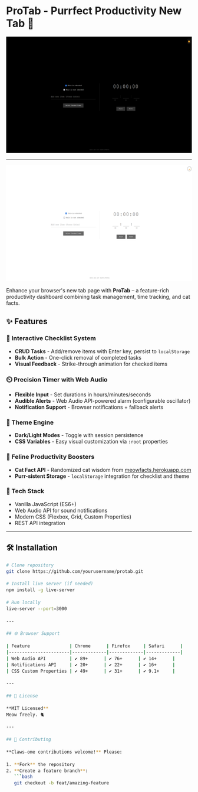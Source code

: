 # ProTab - Purrfect Productivity New Tab 🚀

![ProTab](images/SS1.png)

---

![Protab](images/SS2.png)

Enhance your browser's new tab page with **ProTab** – a feature-rich productivity dashboard combining task management, time tracking, and cat facts.

## ✨ Features

### 📌 Interactive Checklist System
- **CRUD Tasks** - Add/remove items with Enter key, persist to `localStorage`
- **Bulk Action** - One-click removal of completed tasks
- **Visual Feedback** - Strike-through animation for checked items

### ⏲️ Precision Timer with Web Audio
- **Flexible Input** - Set durations in hours/minutes/seconds
- **Audible Alerts** - Web Audio API-powered alarm (configurable oscillator)
- **Notification Support** - Browser notifications + fallback alerts

### 🎨 Theme Engine
- **Dark/Light Modes** - Toggle with session persistence
- **CSS Variables** - Easy visual customization via `:root` properties

### 🐾 Feline Productivity Boosters
- **Cat Fact API** - Randomized cat wisdom from [meowfacts.herokuapp.com](https://meowfacts.herokuapp.com/)
- **Purr-sistent Storage** - `localStorage` integration for checklist and theme

### 🔧 Tech Stack
- Vanilla JavaScript (ES6+)
- Web Audio API for sound notifications
- Modern CSS (Flexbox, Grid, Custom Properties)
- REST API integration

---

## 🛠️ Installation

```bash
# Clone repository
git clone https://github.com/yourusername/protab.git

# Install live server (if needed)
npm install -g live-server

# Run locally
live-server --port=3000

---

## 🌐 Browser Support

| Feature               | Chrome      | Firefox     | Safari      |
|-----------------------|-------------|-------------|-------------|
| Web Audio API         | ✔️ 89+      | ✔️ 76+      | ✔️ 14+      |
| Notifications API     | ✔️ 20+      | ✔️ 22+      | ✔️ 16+      |
| CSS Custom Properties | ✔️ 49+      | ✔️ 31+      | ✔️ 9.1+     |

---

## 📜 License

**MIT Licensed**  
Meow freely. 🐈  

---

## 🤝 Contributing

**Claws-ome contributions welcome!** Please:  

1. **Fork** the repository  
2. **Create a feature branch**:  
   ```bash
   git checkout -b feat/amazing-feature